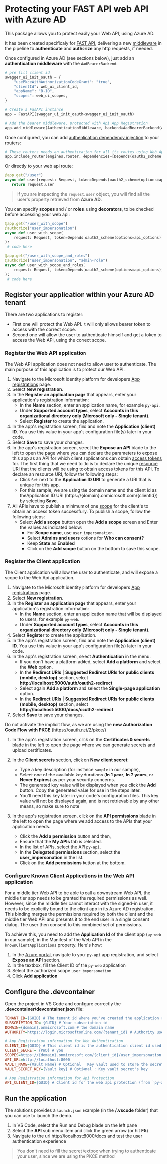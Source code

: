 # Protecting your FAST API web API with Azure AD

This package allows you to protect easily your Web API, using Azure AD.

It has been created specificaly for [FAST API](https://fastapi.tiangolo.com/), delivering a new [middleware](https://fastapi.tiangolo.com/tutorial/middleware/) in the pipeline to **authenticate** and **authorize** any http requests, if needed.

Once configured in Azure AD (see sections below), just add an **authentication middleware** with the `AadBearerBackend`:

``` python
# pre fill client id
swagger_ui_init_oauth = {
    "usePkceWithAuthorizationCodeGrant": "true",
    "clientId": web_ui_client_id,
    "appName": "B-ID",
    "scopes": web_ui_scopes,
}

# Create a FasAPI instance
app = FastAPI(swagger_ui_init_oauth=swagger_ui_init_oauth)

# Add the bearer middleware, protected with Api App Registration
app.add_middleware(AuthenticationMiddleware, backend=AadBearerBackend(api_options))
```

Once configured, you can add [authentication dependency injection](https://fastapi.tiangolo.com/advanced/security/http-basic-auth) to your routers:

``` python
# These routers needs an authentication for all its routes using Web App Registration
app.include_router(engines.router, dependencies=[Depends(oauth2_scheme(options=api_options))])
```

Or directly to your web api route:

``` python
@app.get("/user")
async def user(request: Request, token=Depends(oauth2_scheme(options=api_options))):
   return request.user
```

> if you are inspecting the `request.user` object, you will find all the user's property retrieved from **Azure AD**.

You can specify **scopes** and / or **roles**, using **decorators**, to be checked before accessing your web api:

``` python
@app.get("/user_with_scope")
@authorize("user_impersonation")
async def user_with_scope(
    request: Request, token=Depends(oauth2_scheme(options=api_options))
):
 # code here

@app.get("/user_with_scope_and_roles")
@authorize("user_impersonation", "admin-role")
async def user_with_scope_and_roles(
    request: Request, token=Depends(oauth2_scheme(options=api_options))
):
 # code here
```


## Register your application within your Azure AD tenant

There are two applications to register:
- First one will protect the Web API. It will only allows bearer token to access with the correct scope.
- Second one will allow the user to authenticate himself and get a token to access the Web API, using the correct scope.

### Register the Web API application

The Web API application does not need to allow user to authenticate. The main purpose of this application is to protect our Web API.

1. Navigate to the Microsoft identity platform for developers [App registrations](https://go.microsoft.com/fwlink/?linkid=2083908) page.
1. Select **New registration**.
1. In the **Register an application page** that appears, enter your application's registration information:
   - In the **Name** section, enter an application name, for example `py-api`.
   - Under **Supported account types**, select **Accounts in this organizational directory only (Microsoft only - Single tenant)**.
   - Select **Register** to create the application.
1. In the app's registration screen, find and note the **Application (client) ID**. You use this value in your app's configuration file(s) later in your code.
1. Select **Save** to save your changes.										
1. In the app's registration screen, select the **Expose an API** blade to the left to open the page where you can declare the parameters to expose this app as an API for which client applications can obtain [access tokens](https://docs.microsoft.com/azure/active-directory/develop/access-tokens) for.
The first thing that we need to do is to declare the unique [resource](https://docs.microsoft.com/azure/active-directory/develop/v2-oauth2-auth-code-flow) URI that the clients will be using to obtain access tokens for this API. To declare an resource URI, follow the following steps:
   - Click `Set` next to the **Application ID URI** to generate a URI that is unique for this app.
   - For this sample, we are using the domain name and the client id as theApplication ID URI (https://{domain}.onmicrosoft.com/{clientId}) by selecting **Save**.
1. All APIs have to publish a minimum of one [scope](https://docs.microsoft.com/azure/active-directory/develop/v2-oauth2-auth-code-flow#request-an-authorization-code) for the client's to obtain an access token successfully. To publish a scope, follow the following steps:
   - Select **Add a scope** button open the **Add a scope** screen and Enter the values as indicated below:
        - For **Scope name**, use `user_impersonation`.
        - Select **Admins and users** options for **Who can consent?**
        - Keep **State** as **Enabled**
        - Click on the **Add scope** button on the bottom to save this scope.																																					
### Register the Client application 

The Client application will allow the user to authenticate, and will expose a scope to the Web Api application.

1. Navigate to the Microsoft identity platform for developers [App registrations](https://go.microsoft.com/fwlink/?linkid=2083908) page.
1. Select **New registration**.
1. In the **Register an application page** that appears, enter your application's registration information:
   - In the **Name** section, enter an application name that will be displayed to users, for example `py-web`.
   - Under **Supported account types**, select **Accounts in this organizational directory only (Microsoft only - Single tenant)**.
1. Select **Register** to create the application.
1. In the app's registration screen, find and note the **Application (client) ID**. You use this value in your app's configuration file(s) later in your code.
1. In the app's registration screen, select **Authentication** in the menu.
   - If you don't have a platform added, select **Add a platform** and select the **Web** option.
   - In the **Redirect URIs** | **Suggested Redirect URIs for public clients (mobile, desktop)** section, select **http://localhost:5000/auth/oauth2-redirect**
   - Select again **Add a platform** and select the **Single-page application** option.
   - In the **Redirect URIs** | **Suggested Redirect URIs for public clients (mobile, desktop)** section, select **http://localhost:5000/docs/oauth2-redirect**
1. Select **Save** to save your changes.

Do not activate the implicit flow, as we are using the **new Authorization Code Flow with PKCE** (https://oauth.net/2/pkce/)

1. In the app's registration screen, click on the **Certificates & secrets** blade in the left to open the page where we can generate secrets and upload certificates.
1. In the **Client secrets** section, click on **New client secret**:
   - Type a key description (for instance `sample` in our sample),
   - Select one of the available key durations (**In 1 year**, **In 2 years**, or **Never Expires**) as per your security concerns.
   - The generated key value will be displayed when you click the **Add** button. Copy the generated value for use in the steps later.
   - You'll need this key later in your code's configuration files. This key value will not be displayed again, and is not retrievable by any other means, so make sure to note 

1. In the app's registration screen, click on the **API permissions** blade in the left to open the page where we add access to the APIs that your application needs.
   - Click the **Add a permission** button and then,
   - Ensure that the **My APIs** tab is selected.
   - In the list of APIs, select the API `py-api`.
   - In the **Delegated permissions** section, select the **user_impersonation** in the list.
   - Click on the **Add permissions** button at the bottom.

### Configure Known Client Applications in the Web API application

For a middle tier Web API to be able to call a downstream Web API, the middle tier app needs to be granted the required permissions as well.
However, since the middle tier cannot interact with the signed-in user, it needs to be explicitly bound to the client app in its Azure AD registration.
This binding merges the permissions required by both the client and the middle tier Web API and presents it to the end user in a single consent dialog. The user then consent to this combined set of permissions.

To achieve this, you need to add the **Application Id** of the client app (`py-web` in our sample), in the Manifest of the Web API in the `knownClientApplications` property. Here's how:

1. In the [Azure portal](https://portal.azure.com), navigate to your `py-api` app registration, and select **Expose an API** section.
1. In the textbox, fill the Client ID of the `py-web` application
1. Select the authorized scope `user_impersonation`
1. Click **Add application**

## Configure the .devcontainer

Open the project in VS Code and configure correctly the **.devcontainer/devcontainer.json** file:

``` ini
TENANT_ID={GUID} # The tenant id where you've created the application registrations
SUBSCRIPTION_ID= {GUID} # Your subscription id
DOMAIN={domain}.onmicrosoft.com # the domain name
AUTHORITY=https://login.microsoftonline.com/{tenant_id} # Authority used to login in Azure AD

# App Registration information for Web Authentication
CLIENT_ID={GUID} # This client id is the authentication client id used by the user (from `py-web` application registration)
CLIENT_SECRET= {PWD} # you 
SCOPES=https://{domain}.onmicrosoft.com/{client_id}/user_impersonation : # Scope exposed to the `py-web` application
API_URL=http://localhost:8000
VAULT_NAME={Vault Name} # Optional : Key vault used to store the secret
VAULT_SECRET_KEY={Vault key} # Optional : Key vault secret's key

# App Registration information for Api Protection
API_CLIENT_ID={GUID} # Client id for the web api protection (from `py-api` application registration)

```

## Run the application

The solutions provides a `launch.json` example (in the **/.vscode** folder) that you can use to launch the demo.

1. In VS Code, select the Run and Debug blade on the left pane
1. Select the **API** sub menu item and click the green arrow (or hit **F5**)
1. Navigate to the url http://localhost:8000/docs and test the user authentication experience

> You don't need to fill the secret textbox when trying to authenticate your user, since we are using the PKCE method
